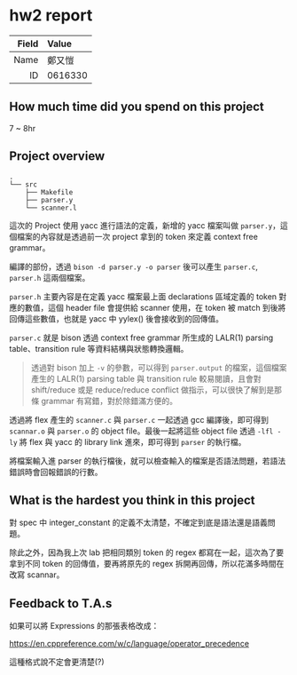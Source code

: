 # hw2 report

|Field|Value|
|-:|:-|
|Name|鄭又愷|
|ID|0616330|

## How much time did you spend on this project

7 ~ 8hr

## Project overview

```
.
└── src
    ├── Makefile
    ├── parser.y
    └── scanner.l
```

這次的 Project 使用 yacc 進行語法的定義，新增的 yacc 檔案叫做 `parser.y`，這個檔案的內容就是透過前一次 project 拿到的 token 來定義 context free grammar。

編譯的部份，透過 `bison -d parser.y -o parser` 後可以產生 `parser.c`, `parser.h` 這兩個檔案。

`parser.h` 主要內容是在定義 yacc 檔案最上面 declarations 區域定義的 token 對應的數值，這個 header file 會提供給 scanner 使用，在 token 被 match 到後將回傳這些數值，也就是 yacc 中 yylex() 後會接收到的回傳值。

`parser.c` 就是 bison 透過 context free grammar 所生成的 LALR(1) parsing table、transition rule 等資料結構與狀態轉換邏輯。

> 透過對 bison 加上 `-v` 的參數，可以得到 `parser.output` 的檔案，這個檔案產生的 LALR(1) parsing table 與 transition rule 較易閱讀，且會對 shift/reduce 或是 reduce/reduce conflict 做指示，可以很快了解到是那條 grammar 有寫錯，對於除錯滿方便的。

透過將 flex 產生的 `scanner.c` 與 `parser.c` 一起透過 gcc 編譯後，即可得到 `scannar.o` 與 `parser.o` 的 object file。最後一起將這些 object file 透過 `-lfl -ly` 將 flex 與 yacc 的 library link 進來，即可得到 `parser` 的執行檔。

將檔案輸入進 parser 的執行檔後，就可以檢查輸入的檔案是否語法問題，若語法錯誤時會回報錯誤的行數。

## What is the hardest you think in this project

對 spec 中 integer_constant 的定義不太清楚，不確定到底是語法還是語義問題。

除此之外，因為我上次 lab 把相同類別 token 的 regex 都寫在一起，這次為了要拿到不同 token 的回傳值，要再將原先的 regex 拆開再回傳，所以花滿多時間在改寫 scannar。

## Feedback to T.A.s

如果可以將 Expressions 的那張表格改成：

https://en.cppreference.com/w/c/language/operator_precedence

這種格式說不定會更清楚(?)
